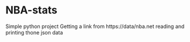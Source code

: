 # NBA-stats
Simple python project
Getting a link from https://data/nba.net
reading and printing thone json data
